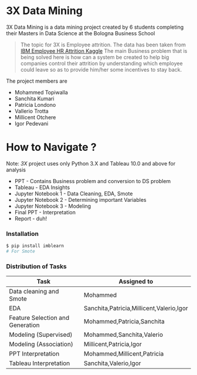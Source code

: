 # 3X Data Mining

3X Data Mining is a data mining project created by 6 students completing their Masters in Data Science at the Bologna Business School

> The topic for 3X is Employee attrition. 
>The data has been taken from [IBM Employee HR Attrition Kaggle](https://www.kaggle.com/pavansubhasht/ibm-hr-analytics-attrition-dataset) 
 > The main Business problem that is being solved here is how can a system be created to help big companies control their attrition by understanding which employee could leave so as to provide him/her some incentives to stay back.
 
 The project members are
  - Mohammed Topiwalla
  - Sanchita Kumari
  - Patricia Londono
  - Vallerio Trotta
  - Millicent Otchere
  - Igor Pedevani

# How to Navigate ?
Note: *3X* project uses only Python 3.X and Tableau 10.0 and above for analysis

* PPT - Contains Business problem and conversion to DS problem
* Tableau - EDA Insights
* Jupyter Notebook 1 - Data Cleaning, EDA, Smote
* Jupyter Notebook 2 - Determining important Variables
* Jupyter Notebook 3 - Modeling
* Final PPT - Interpretation
* Report - duh!


### Installation
```sh
$ pip install imblearn
# For Smote
```

### Distribution of Tasks

| Task | Assigned to |
| ------ | ------ |
| Data cleaning and Smote | Mohammed |
| EDA | Sanchita,Patricia,Millicent,Valerio,Igor |
| Feature Selection and Generation | Mohammed,Patricia,Sanchita |
| Modeling (Supervised) | Mohammed,Sanchita,Valerio |
| Modeling (Association) | Millicent,Patricia,Igor |
| PPT Interpretation | Mohammed,Millicent,Patricia |
| Tableau Interpretation | Sanchita,Valerio,Igor |